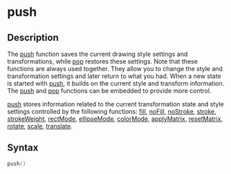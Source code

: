# push

## Description

The [push](push) function saves the current drawing style settings and transformations, while [pop](pop) restores these settings. Note that these functions are always used together. They allow you to change the style and transformation settings and later return to what you had. When a new state is started with [push](push), it builds on the current style and transform information. The [push](push) and [pop](pop) functions can be embedded to provide more control.

[push](push) stores information related to the current transformation state and style settings controlled by the following functions: [fill](fill), [noFill](noFill), [noStroke](noStroke), [stroke](stroke), [strokeWeight](strokeWeight), [rectMode](rectMode), [ellipseMode](ellipseMode), [colorMode](colorMode), [applyMatrix](applyMatrix), [resetMatrix](resetMatrix), [rotate](rotate), [scale](scale), [translate](translate).

## Syntax

```c
push()
```
